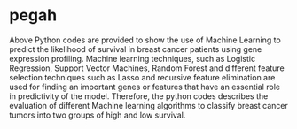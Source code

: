 # pegah
 Above Python codes are provided to show the use of Machine Learning to predict the likelihood of survival in breast cancer patients using gene expression profiling. Machine learning techniques, such as Logistic Regression, Support Vector Machines, Random Forest and different feature selection techniques such as Lasso and recursive feature elimination are used for finding an important genes or features that have an essential role in predictivity of the model. Therefore, the python codes describes the evaluation of different Machine learning algorithms to classify breast cancer tumors into two groups of high and low survival.
